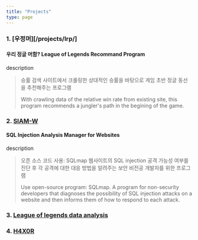 ```yaml
---
title: "Projects"
type: page
---
```


### 1. [우정머][/projects/lrp/]
#### 우리 정글 머함? League of Legends Recommand Program

description
> 승률 검색 사이트에서 크롤링한 상대적인 승률을 바탕으로 게임 초반 정글 동선을 추천해주는 프로그램
>
> With crawling data of the relative win rate from existing site,
> this program recommends a jungler's path in the begining of the game.

### 2. [SIAM-W](/projects/siam-w/)
#### SQL Injection Analysis Manager for Websites

description
> 오픈 소스 코드 사용: SQLmap
> 웹사이트의 SQL injection 공격 가능성 여부를 진단 후 각 공격에 대한 대응 방법을 알려주는 보안 비전공 개발자를 위한 프로그램
> 
> Use open-source program: SQLmap.
> A program for non-security developers
> that diagnoses the possibility of SQL injection attacks on a website
> and then informs them of how to respond to each attack.

### 3. [League of legends data analysis](/projects/lda/)

### 4. [H4X0R](/projects/h4x0r/)

